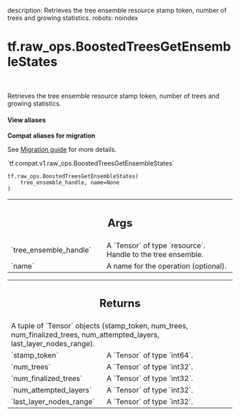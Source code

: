 description: Retrieves the tree ensemble resource stamp token, number of trees and growing statistics.
robots: noindex

# tf.raw_ops.BoostedTreesGetEnsembleStates

<!-- Insert buttons and diff -->

<table class="tfo-notebook-buttons tfo-api nocontent" align="left">

</table>



Retrieves the tree ensemble resource stamp token, number of trees and growing statistics.


<section class="expandable">
  <h4 class="showalways">View aliases</h4>
  <p>
<b>Compat aliases for migration</b>
<p>See
<a href="https://www.tensorflow.org/guide/migrate">Migration guide</a> for
more details.</p>
<p>`tf.compat.v1.raw_ops.BoostedTreesGetEnsembleStates`</p>
</p>
</section>

<pre class="devsite-click-to-copy prettyprint lang-py tfo-signature-link">
<code>tf.raw_ops.BoostedTreesGetEnsembleStates(
    tree_ensemble_handle, name=None
)
</code></pre>



<!-- Placeholder for "Used in" -->


<!-- Tabular view -->
 <table class="responsive fixed orange">
<colgroup><col width="214px"><col></colgroup>
<tr><th colspan="2"><h2 class="add-link">Args</h2></th></tr>

<tr>
<td>
`tree_ensemble_handle`<a id="tree_ensemble_handle"></a>
</td>
<td>
A `Tensor` of type `resource`.
Handle to the tree ensemble.
</td>
</tr><tr>
<td>
`name`<a id="name"></a>
</td>
<td>
A name for the operation (optional).
</td>
</tr>
</table>



<!-- Tabular view -->
 <table class="responsive fixed orange">
<colgroup><col width="214px"><col></colgroup>
<tr><th colspan="2"><h2 class="add-link">Returns</h2></th></tr>
<tr class="alt">
<td colspan="2">
A tuple of `Tensor` objects (stamp_token, num_trees, num_finalized_trees, num_attempted_layers, last_layer_nodes_range).
</td>
</tr>
<tr>
<td>
`stamp_token`<a id="stamp_token"></a>
</td>
<td>
A `Tensor` of type `int64`.
</td>
</tr><tr>
<td>
`num_trees`<a id="num_trees"></a>
</td>
<td>
A `Tensor` of type `int32`.
</td>
</tr><tr>
<td>
`num_finalized_trees`<a id="num_finalized_trees"></a>
</td>
<td>
A `Tensor` of type `int32`.
</td>
</tr><tr>
<td>
`num_attempted_layers`<a id="num_attempted_layers"></a>
</td>
<td>
A `Tensor` of type `int32`.
</td>
</tr><tr>
<td>
`last_layer_nodes_range`<a id="last_layer_nodes_range"></a>
</td>
<td>
A `Tensor` of type `int32`.
</td>
</tr>
</table>

